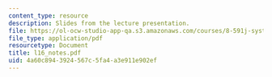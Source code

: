 ```yaml
---
content_type: resource
description: Slides from the lecture presentation.
file: https://ol-ocw-studio-app-qa.s3.amazonaws.com/courses/8-591j-systems-biology-fall-2004/4a60c8943924567c5fa4a3e911e902ef_l16_notes.pdf
file_type: application/pdf
resourcetype: Document
title: l16_notes.pdf
uid: 4a60c894-3924-567c-5fa4-a3e911e902ef
---
```


